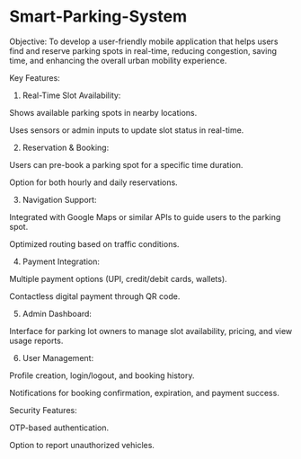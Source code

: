 # Smart-Parking-System

Objective:
To develop a user-friendly mobile application that helps users find and reserve parking spots in real-time, reducing congestion, saving time, and enhancing the overall urban mobility experience.

Key Features:
1. Real-Time Slot Availability:

Shows available parking spots in nearby locations.

Uses sensors or admin inputs to update slot status in real-time.

2. Reservation & Booking:

Users can pre-book a parking spot for a specific time duration.

Option for both hourly and daily reservations.

3. Navigation Support:

Integrated with Google Maps or similar APIs to guide users to the parking spot.

Optimized routing based on traffic conditions.

4. Payment Integration:

Multiple payment options (UPI, credit/debit cards, wallets).

Contactless digital payment through QR code.

5. Admin Dashboard:

Interface for parking lot owners to manage slot availability, pricing, and view usage reports.

6. User Management:

Profile creation, login/logout, and booking history.

Notifications for booking confirmation, expiration, and payment success.

Security Features:

OTP-based authentication.

Option to report unauthorized vehicles.
